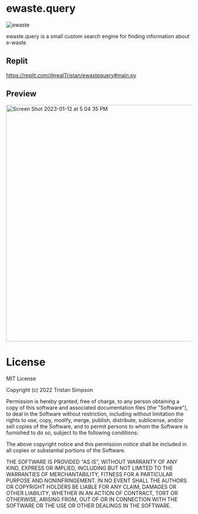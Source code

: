 # ewaste.query
![ewaste](https://user-images.githubusercontent.com/75189508/212191366-b2c5e17d-b229-488e-8047-698dfb5b3521.png)

ewaste.query is a small custom search engine for finding information about e-waste

## Replit
https://replit.com/@realTristan/ewastequery#main.py

## Preview
<img width="642" alt="Screen Shot 2023-01-12 at 5 04 35 PM" src="https://user-images.githubusercontent.com/75189508/212191114-91835021-2e13-4f7a-81d7-342bd23c7658.png">

# License
MIT License

Copyright (c) 2022 Tristan Simpson

Permission is hereby granted, free of charge, to any person obtaining a copy
of this software and associated documentation files (the "Software"), to deal
in the Software without restriction, including without limitation the rights
to use, copy, modify, merge, publish, distribute, sublicense, and/or sell
copies of the Software, and to permit persons to whom the Software is
furnished to do so, subject to the following conditions:

The above copyright notice and this permission notice shall be included in all
copies or substantial portions of the Software.

THE SOFTWARE IS PROVIDED "AS IS", WITHOUT WARRANTY OF ANY KIND, EXPRESS OR
IMPLIED, INCLUDING BUT NOT LIMITED TO THE WARRANTIES OF MERCHANTABILITY,
FITNESS FOR A PARTICULAR PURPOSE AND NONINFRINGEMENT. IN NO EVENT SHALL THE
AUTHORS OR COPYRIGHT HOLDERS BE LIABLE FOR ANY CLAIM, DAMAGES OR OTHER
LIABILITY, WHETHER IN AN ACTION OF CONTRACT, TORT OR OTHERWISE, ARISING FROM,
OUT OF OR IN CONNECTION WITH THE SOFTWARE OR THE USE OR OTHER DEALINGS IN THE
SOFTWARE.
